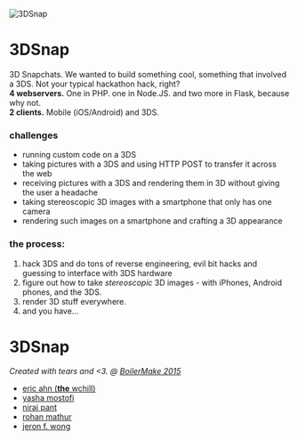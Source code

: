 ![3DSnap](https://cdn.rawgit.com/redsn0w422/3DSnap/master/iOS/3dsnap_logo.jpg)

# 3DSnap
3D Snapchats. We wanted to build something cool, something that involved a 3DS. Not your typical hackathon hack, right? <br>
**4 webservers.** One in PHP. one in Node.JS. and two more in Flask, because why not. <br>
**2 clients.** Mobile (iOS/Android) and 3DS.

### challenges
 - running custom code on a 3DS
 - taking pictures with a 3DS and using HTTP POST to transfer it across the web
 - receiving pictures with a 3DS and rendering them in 3D without giving the user a headache
 - taking stereoscopic 3D images with a smartphone that only has one camera
 - rendering such images on a smartphone and crafting a 3D appearance

### the process:
1. hack 3DS and do tons of reverse engineering, evil bit hacks and guessing to interface with 3DS hardware
2. figure out how to take _stereoscopic_ 3D images - with iPhones, Android phones, and the 3DS.
3. render 3D stuff everywhere.
4. and you have...

# 3DSnap

_Created with tears and <3. @ [BoilerMake 2015](https://boilermake.org/)_
- [eric ahn (**the** wchill)](https://github.com/wchill)
- [yasha mostofi](https://github.com/redsn0w422/)
- [niraj pant](https://github.com/xasos)
- [rohan mathur](https://github.com/mathur)
- [jeron f. wong](https://github.com/ThisIsJeron) 
